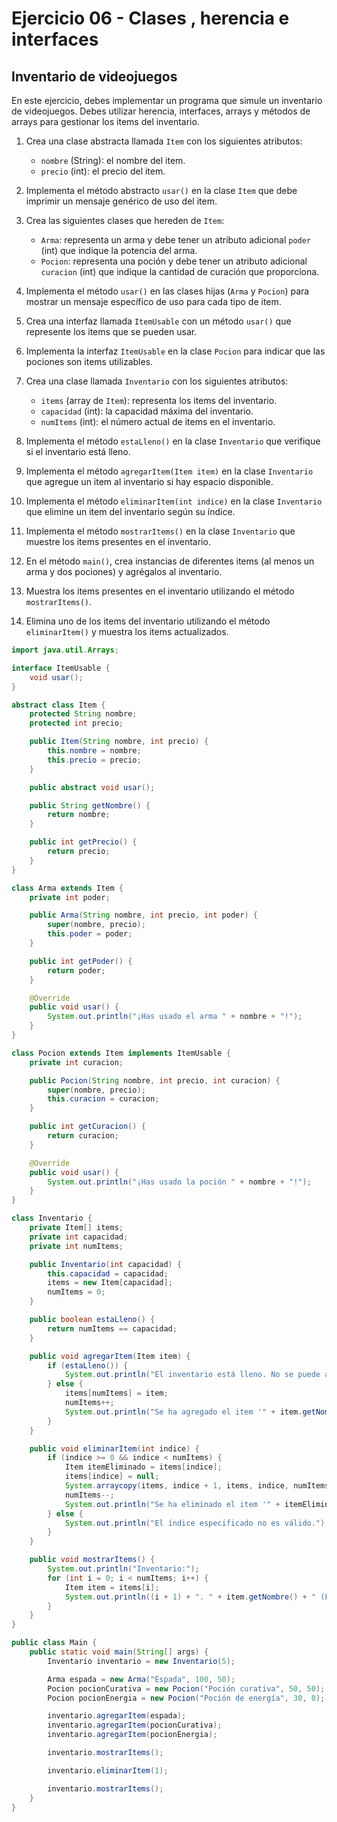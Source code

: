 # Ejercicio 06 - Clases , herencia e interfaces

## Inventario de videojuegos

En este ejercicio, debes implementar un programa que simule un inventario de videojuegos. Debes utilizar herencia, interfaces, arrays y métodos de arrays para gestionar los items del inventario.

1. Crea una clase abstracta llamada `Item` con los siguientes atributos:
   - `nombre` (String): el nombre del item.
   - `precio` (int): el precio del item.

2. Implementa el método abstracto `usar()` en la clase `Item` que debe imprimir un mensaje genérico de uso del item.

3. Crea las siguientes clases que hereden de `Item`:
   - `Arma`: representa un arma y debe tener un atributo adicional `poder` (int) que indique la potencia del arma.
   - `Pocion`: representa una poción y debe tener un atributo adicional `curacion` (int) que indique la cantidad de curación que proporciona.

4. Implementa el método `usar()` en las clases hijas (`Arma` y `Pocion`) para mostrar un mensaje específico de uso para cada tipo de item.

5. Crea una interfaz llamada `ItemUsable` con un método `usar()` que represente los items que se pueden usar.

6. Implementa la interfaz `ItemUsable` en la clase `Pocion` para indicar que las pociones son items utilizables.

7. Crea una clase llamada `Inventario` con los siguientes atributos:
   - `items` (array de `Item`): representa los items del inventario.
   - `capacidad` (int): la capacidad máxima del inventario.
   - `numItems` (int): el número actual de items en el inventario.

8. Implementa el método `estaLleno()` en la clase `Inventario` que verifique si el inventario está lleno.

9. Implementa el método `agregarItem(Item item)` en la clase `Inventario` que agregue un item al inventario si hay espacio disponible.

10. Implementa el método `eliminarItem(int indice)` en la clase `Inventario` que elimine un item del inventario según su índice.

11. Implementa el método `mostrarItems()` en la clase `Inventario` que muestre los items presentes en el inventario.

12. En el método `main()`, crea instancias de diferentes items (al menos un arma y dos pociones) y agrégalos al inventario.

13. Muestra los items presentes en el inventario utilizando el método `mostrarItems()`.

14. Elimina uno de los items del inventario utilizando el método `eliminarItem()` y muestra los items actualizados.

~~~java
import java.util.Arrays;

interface ItemUsable {
    void usar();
}

abstract class Item {
    protected String nombre;
    protected int precio;

    public Item(String nombre, int precio) {
        this.nombre = nombre;
        this.precio = precio;
    }

    public abstract void usar();

    public String getNombre() {
        return nombre;
    }

    public int getPrecio() {
        return precio;
    }
}

class Arma extends Item {
    private int poder;

    public Arma(String nombre, int precio, int poder) {
        super(nombre, precio);
        this.poder = poder;
    }

    public int getPoder() {
        return poder;
    }

    @Override
    public void usar() {
        System.out.println("¡Has usado el arma " + nombre + "!");
    }
}

class Pocion extends Item implements ItemUsable {
    private int curacion;

    public Pocion(String nombre, int precio, int curacion) {
        super(nombre, precio);
        this.curacion = curacion;
    }

    public int getCuracion() {
        return curacion;
    }

    @Override
    public void usar() {
        System.out.println("¡Has usado la poción " + nombre + "!");
    }
}

class Inventario {
    private Item[] items;
    private int capacidad;
    private int numItems;

    public Inventario(int capacidad) {
        this.capacidad = capacidad;
        items = new Item[capacidad];
        numItems = 0;
    }

    public boolean estaLleno() {
        return numItems == capacidad;
    }

    public void agregarItem(Item item) {
        if (estaLleno()) {
            System.out.println("El inventario está lleno. No se puede agregar el item.");
        } else {
            items[numItems] = item;
            numItems++;
            System.out.println("Se ha agregado el item '" + item.getNombre() + "' al inventario.");
        }
    }

    public void eliminarItem(int indice) {
        if (indice >= 0 && indice < numItems) {
            Item itemEliminado = items[indice];
            items[indice] = null;
            System.arraycopy(items, indice + 1, items, indice, numItems - indice - 1);
            numItems--;
            System.out.println("Se ha eliminado el item '" + itemEliminado.getNombre() + "' del inventario.");
        } else {
            System.out.println("El índice especificado no es válido.");
        }
    }

    public void mostrarItems() {
        System.out.println("Inventario:");
        for (int i = 0; i < numItems; i++) {
            Item item = items[i];
            System.out.println((i + 1) + ". " + item.getNombre() + " (Precio: " + item.getPrecio() + ")");
        }
    }
}

public class Main {
    public static void main(String[] args) {
        Inventario inventario = new Inventario(5);

        Arma espada = new Arma("Espada", 100, 50);
        Pocion pocionCurativa = new Pocion("Poción curativa", 50, 50);
        Pocion pocionEnergia = new Pocion("Poción de energía", 30, 0);

        inventario.agregarItem(espada);
        inventario.agregarItem(pocionCurativa);
        inventario.agregarItem(pocionEnergia);

        inventario.mostrarItems();

        inventario.eliminarItem(1);

        inventario.mostrarItems();
    }
}
~~~
